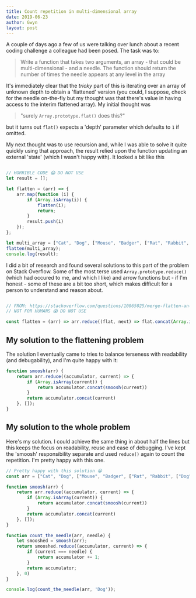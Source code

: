 ```yaml
---
title: Count repetition in multi-dimensional array
date: 2019-06-23
author: Gwyn
layout: post
---
```


A couple of days ago a few of us were talking over lunch about a recent coding challenge a colleague had been posed. The task was to: 

> Write a function that takes two arguments, an array - that could be multi-dimensional - and a needle. The function should return the number of times the needle appears at any level in the array

It's immediately clear that the _tricky_ part of this is iterating over an array of unknown depth to obtain a 'flattened' version (you could, I suppose, check for the needle on-the-fly but my thought was that there's value in having access to the interim flattened array). My initial thought was 

> "surely `Array.prototype.flat()` does this?"

but it turns out `flat()` expects a 'depth' parameter which defaults to `1` if omitted. 

My next thought was to use recursion and, while I was able to solve it quite quickly using that approach, the result relied upon the function updating an external 'state' (which I wasn't happy with). It looked a bit like this

```javascript

// HORRIBLE CODE 😱 DO NOT USE
let result = [];

let flatten = (arr) => {
    arr.map(function (i) {
        if (Array.isArray(i)) {
            flatten(i);
            return;
        }
        result.push(i)
    });
};

let multi_array = ["Cat", "Dog", ["Mouse", "Badger", ["Rat", "Rabbit", ["Dog"]]]];
flatten(multi_array);
console.log(result);

``` 

I did a bit of research and found several solutions to this part of the problem on Stack Overflow. Some of the most terse used `Array.prototype.reduce()` (which had occured to me, and which I like) and arrow functions but - if I'm honest - some of these are a bit too short, which makes difficult for a person to understand and reason about. 

```javascript

// FROM: https://stackoverflow.com/questions/10865025/merge-flatten-an-array-of-arrays
// NOT FOR HUMANS 😱 DO NOT USE

const flatten = (arr) => arr.reduce((flat, next) => flat.concat(Array.isArray(next) ? flatten(next) : next), []);
```

## My solution to the flattening problem

The solution I eventually came to tries to balance terseness with readability (and debugability), and I'm quite happy with it:

```javascript
function smoosh(arr) {
    return arr.reduce((accumulator, current) => {
        if (Array.isArray(current)) {
            return accumulator.concat(smoosh(current))
        }
        return accumulator.concat(current)
    }, []);
}
```

## My solution to the whole problem

Here's my solution. I could achieve the same thing in about half the lines but this keeps the focus on readability, reuse and ease of debugging. I've kept the 'smoosh' responsibility separate and used `reduce()` again to count the repetition. I'm pretty happy with this one. 

```javascript
// Pretty happy with this solution 😀
const arr = ["Cat", "Dog", ["Mouse", "Badger", ["Rat", "Rabbit", ["Dog"]]]];

function smoosh(arr) {
    return arr.reduce((accumulator, current) => {
        if (Array.isArray(current)) {
            return accumulator.concat(smoosh(current))
        }
        return accumulator.concat(current)
    }, []);
}

function count_the_needle(arr, needle) {
    let smooshed = smoosh(arr);
    return smooshed.reduce((accumulator, current) => {
        if (current === needle) {
            return accumulator += 1;
        }
        return accumulator;
    }, 0)
}

console.log(count_the_needle(arr, 'Dog'));
```